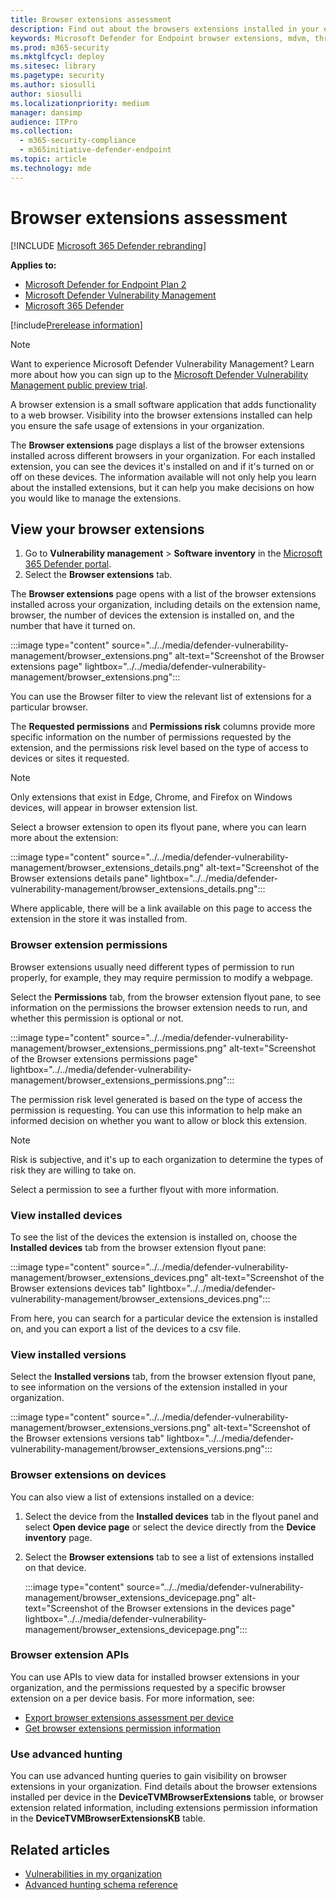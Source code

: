 ```yaml
---
title: Browser extensions assessment 
description: Find out about the browsers extensions installed in your environment
keywords: Microsoft Defender for Endpoint browser extensions, mdvm, threat & vulnerability management
ms.prod: m365-security
ms.mktglfcycl: deploy
ms.sitesec: library
ms.pagetype: security
ms.author: siosulli
author: siosulli
ms.localizationpriority: medium
manager: dansimp
audience: ITPro
ms.collection:
  - m365-security-compliance
  - m365initiative-defender-endpoint
ms.topic: article
ms.technology: mde
---
```


# Browser extensions assessment

[!INCLUDE [Microsoft 365 Defender rebranding](../../includes/microsoft-defender.md)]

**Applies to:**

- [Microsoft Defender for Endpoint Plan 2](https://go.microsoft.com/fwlink/?linkid=2154037)
- [Microsoft Defender Vulnerability Management](index.yml)
- [Microsoft 365 Defender](https://go.microsoft.com/fwlink/?linkid=2118804)

[!include[Prerelease information](../../includes/prerelease.md)]

>[!Note]
> Want to experience Microsoft Defender Vulnerability Management? Learn more about how you can sign up to the [Microsoft Defender Vulnerability Management public preview trial](../defender-vulnerability-management/get-defender-vulnerability-management.md).

A browser extension is a small software application that adds functionality to a web browser. Visibility into the browser extensions installed can help you ensure the safe usage of extensions in your organization.

The **Browser extensions** page displays a list of the browser extensions installed across different browsers in your organization. For each installed extension, you can see the devices it's installed on and if it's turned on or off on these devices. The information available will not only help you learn about the installed extensions, but it can help you make decisions on how you would like to manage the extensions.

## View your browser extensions

1. Go to **Vulnerability management** \> **Software inventory** in the [Microsoft 365 Defender portal](https://security.microsoft.com).
2. Select the **Browser extensions** tab.

The **Browser extensions** page opens with a list of the browser extensions installed across your organization, including details on the extension name, browser, the number of devices the extension is installed on, and the number that have it turned on.

   :::image type="content" source="../../media/defender-vulnerability-management/browser_extensions.png" alt-text="Screenshot of the Browser extensions page" lightbox="../../media/defender-vulnerability-management/browser_extensions.png":::

You can use the Browser filter to view the relevant list of extensions for a particular browser.

The **Requested permissions** and **Permissions risk** columns provide more specific information on the number of permissions requested by the extension, and the permissions risk level based on the type of access to devices or sites it requested.

> [!Note]
> Only extensions that exist in Edge, Chrome, and Firefox on Windows devices, will appear in browser extension list.

Select a browser extension to open its flyout pane, where you can learn more about the extension:

   :::image type="content" source="../../media/defender-vulnerability-management/browser_extensions_details.png" alt-text="Screenshot of the Browser extensions details pane" lightbox="../../media/defender-vulnerability-management/browser_extensions_details.png":::

Where applicable, there will be a link available on this page to access the extension in the store it was installed from.

### Browser extension permissions

Browser extensions usually need different types of permission to run properly, for example, they may require permission to modify a webpage.

Select the **Permissions** tab, from the browser extension flyout pane, to see information on the permissions the browser extension needs to run, and whether this permission is optional or not.

   :::image type="content" source="../../media/defender-vulnerability-management/browser_extensions_permissions.png" alt-text="Screenshot of the Browser extensions permissions page" lightbox="../../media/defender-vulnerability-management/browser_extensions_permissions.png":::

The permission risk level generated is based on the type of access the permission is requesting. You can use this information to help make an informed decision on whether you want to allow or block this extension.

> [!Note]
>Risk is subjective, and it's up to each organization to determine the types of risk they are willing to take on.

Select a permission to see a further flyout with more information.

### View installed devices

To see the list of the devices the extension is installed on, choose the **Installed devices** tab from the browser extension flyout pane:

   :::image type="content" source="../../media/defender-vulnerability-management/browser_extensions_devices.png" alt-text="Screenshot of the Browser extensions devices tab" lightbox="../../media/defender-vulnerability-management/browser_extensions_devices.png":::

From here, you can search for a particular device the extension is installed on, and you can export a list of the devices to a csv file.

### View installed versions

Select the **Installed versions** tab, from the browser extension flyout pane, to see information on the versions of the extension installed in your organization.

  :::image type="content" source="../../media/defender-vulnerability-management/browser_extensions_versions.png" alt-text="Screenshot of the Browser extensions versions tab" lightbox="../../media/defender-vulnerability-management/browser_extensions_versions.png":::

### Browser extensions on devices

You can also view a list of extensions installed on a device:

1. Select the device from the **Installed devices** tab in the flyout panel and select **Open device page** or select the device directly from the **Device inventory** page.
2. Select the **Browser extensions** tab to see a list of extensions installed on that device.

   :::image type="content" source="../../media/defender-vulnerability-management/browser_extensions_devicepage.png" alt-text="Screenshot of the Browser extensions in the devices page" lightbox="../../media/defender-vulnerability-management/browser_extensions_devicepage.png":::

### Browser extension APIs

You can use APIs to view data for installed browser extensions in your organization, and the permissions requested by a specific browser extension on a per device basis. For more information, see:

- [Export browser extensions assessment per device](../defender-endpoint/get-assessment-browser-extensions.md)
- [Get browser extensions permission information](../defender-endpoint/get-browser-extensions-permission-info.md)

### Use advanced hunting

You can use advanced hunting queries to gain visibility on browser extensions in your organization. Find details about the browser extensions installed per device in the **DeviceTVMBrowserExtensions** table, or browser extension related information, including extensions permission information in the **DeviceTVMBrowserExtensionsKB** table.

## Related articles

- [Vulnerabilities in my organization](tvm-weaknesses.md)
- [Advanced hunting schema reference](../defender-endpoint/advanced-hunting-schema-reference.md)
